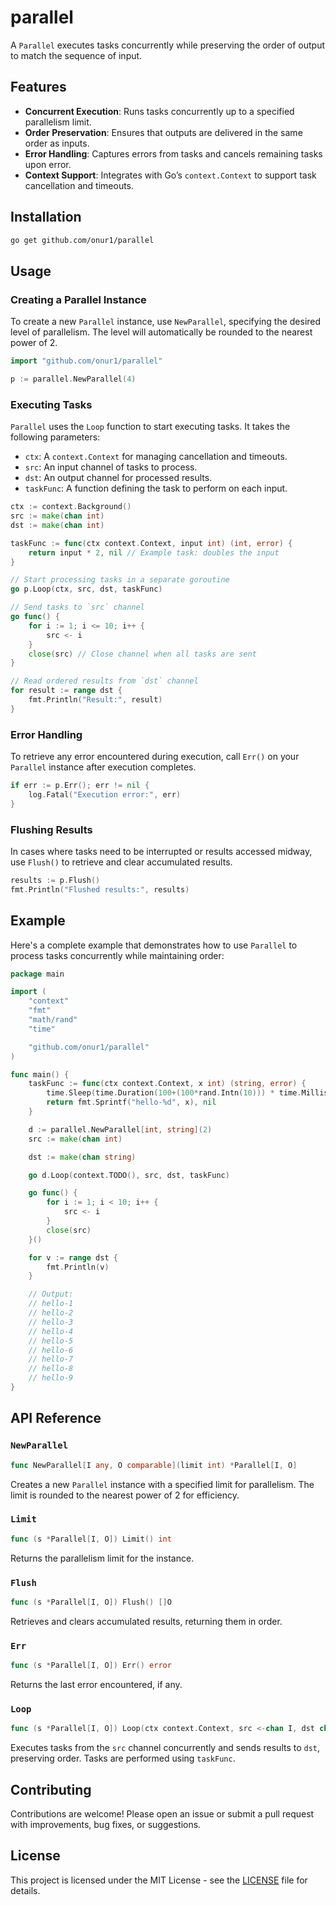 # parallel

A `Parallel` executes tasks concurrently while preserving the order of output to match the sequence of input.

## Features

- **Concurrent Execution**: Runs tasks concurrently up to a specified parallelism limit.
- **Order Preservation**: Ensures that outputs are delivered in the same order as inputs.
- **Error Handling**: Captures errors from tasks and cancels remaining tasks upon error.
- **Context Support**: Integrates with Go’s `context.Context` to support task cancellation and timeouts.

## Installation

```bash
go get github.com/onur1/parallel
```

## Usage

### Creating a Parallel Instance

To create a new `Parallel` instance, use `NewParallel`, specifying the desired level of parallelism. The level will automatically be rounded to the nearest power of 2.

```go
import "github.com/onur1/parallel"

p := parallel.NewParallel(4)
```

### Executing Tasks

`Parallel` uses the `Loop` function to start executing tasks. It takes the following parameters:

- `ctx`: A `context.Context` for managing cancellation and timeouts.
- `src`: An input channel of tasks to process.
- `dst`: An output channel for processed results.
- `taskFunc`: A function defining the task to perform on each input.

```go
ctx := context.Background()
src := make(chan int)
dst := make(chan int)

taskFunc := func(ctx context.Context, input int) (int, error) {
    return input * 2, nil // Example task: doubles the input
}

// Start processing tasks in a separate goroutine
go p.Loop(ctx, src, dst, taskFunc)

// Send tasks to `src` channel
go func() {
    for i := 1; i <= 10; i++ {
        src <- i
    }
    close(src) // Close channel when all tasks are sent
}

// Read ordered results from `dst` channel
for result := range dst {
    fmt.Println("Result:", result)
}
```

### Error Handling

To retrieve any error encountered during execution, call `Err()` on your `Parallel` instance after execution completes.

```go
if err := p.Err(); err != nil {
    log.Fatal("Execution error:", err)
}
```

### Flushing Results

In cases where tasks need to be interrupted or results accessed midway, use `Flush()` to retrieve and clear accumulated results.

```go
results := p.Flush()
fmt.Println("Flushed results:", results)
```

## Example

Here's a complete example that demonstrates how to use `Parallel` to process tasks concurrently while maintaining order:

```go
package main

import (
    "context"
	"fmt"
	"math/rand"
	"time"

    "github.com/onur1/parallel"
)

func main() {
	taskFunc := func(ctx context.Context, x int) (string, error) {
		time.Sleep(time.Duration(100+(100*rand.Intn(10))) * time.Millisecond)
		return fmt.Sprintf("hello-%d", x), nil
	}

	d := parallel.NewParallel[int, string](2)
	src := make(chan int)

	dst := make(chan string)

	go d.Loop(context.TODO(), src, dst, taskFunc)

	go func() {
		for i := 1; i < 10; i++ {
			src <- i
		}
		close(src)
	}()

	for v := range dst {
		fmt.Println(v)
	}

	// Output:
	// hello-1
	// hello-2
	// hello-3
	// hello-4
	// hello-5
	// hello-6
	// hello-7
	// hello-8
	// hello-9
}
```

## API Reference

### `NewParallel`

```go
func NewParallel[I any, O comparable](limit int) *Parallel[I, O]
```

Creates a new `Parallel` instance with a specified limit for parallelism. The limit is rounded to the nearest power of 2 for efficiency.

### `Limit`

```go
func (s *Parallel[I, O]) Limit() int
```

Returns the parallelism limit for the instance.

### `Flush`

```go
func (s *Parallel[I, O]) Flush() []O
```

Retrieves and clears accumulated results, returning them in order.

### `Err`

```go
func (s *Parallel[I, O]) Err() error
```

Returns the last error encountered, if any.

### `Loop`

```go
func (s *Parallel[I, O]) Loop(ctx context.Context, src <-chan I, dst chan<- O, taskFunc func(context.Context, I) (O, error))
```

Executes tasks from the `src` channel concurrently and sends results to `dst`, preserving order. Tasks are performed using `taskFunc`.

## Contributing

Contributions are welcome! Please open an issue or submit a pull request with improvements, bug fixes, or suggestions.

## License

This project is licensed under the MIT License - see the [LICENSE](LICENSE) file for details.
